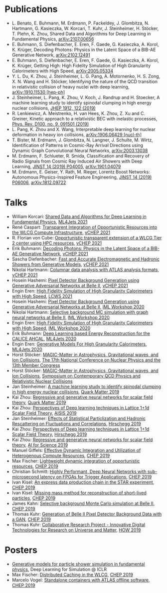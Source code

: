 # Publications

* L. Benato, E. Buhmann, M. Erdmann, P. Fackeldey, J. Glombitza, N. Hartmann, G.
Kasieczka, W. Korcari, T. Kuhr, J. Steinheimer, H. Stöcker, T. Plehn, K. Zhou,
Shared Data and Algorithms for Deep Learning in Fundamental Physics,
[arXiv:2107.00656](https://arxiv.org/abs/2107.00656)
* E. Buhmann, S. Diefenbacher, E. Eren, F. Gaede, G. Kasieczka, A. Korol, K.
Krüger, Decoding Photons: Physics in the Latent Space of a BIB-AE Generative
Network, [arXiv:2102.12491](https://arxiv.org/abs/2102.12491)
* E. Buhmann, S. Diefenbacher, E. Eren, F. Gaede, G. Kasieczka, A. Korol, K.
Krüger, Getting High: High Fidelity Simulation of High Granularity
Calorimeters with High Speed, [arXiv:2005.05334](https://arxiv.org/abs/2005.05334)
* Y. L. Du, K. Zhou, J. Steinheimer, L. G. Pang, A. Motornenko, H. S. Zong, X.
N. Wang and H. Stöcker, Identifying the nature of the QCD transition in
relativistic collision of heavy nuclei with deep learning, [arXiv:1910.11530
[hep-ph]](https://arxiv.org/abs/1910.11530)
* J. Steinheimer, L. Pang, K. Zhou, V. Koch, J. Randrup and H. Stoecker, A
machine learning study to identify spinodal clumping in high energy nuclear
collisions, [JHEP 1912, 122 (2019)](https://doi.org/10.1007/JHEP12(2019)122)
* R. Lenkiewicz, A. Meistrenko, H. van Hees, K. Zhou, Z. Xu and C. Greiner,
Kinetic approach to a relativistic BEC with inelastic processes, [Phys. Rev.
D100, no. 9, 091501
(2019)](https://link.aps.org/doi/10.1103/PhysRevD.100.091501)
* L. Pang, K. Zhou and X. Wang, Interpretable deep learning for nuclear
deformation in heavy ion collisions, [arXiv:1906.06429
[nucl-th]](https://arxiv.org/abs/1906.06429)
* T. Bister, M. Erdmann, J. Glombitza, N. Langner, J. Schulte, M. Wirtz,
Identification of Patterns in Cosmic-Ray Arrival Directions using Dynamic Graph
Convolutional Neural Networks,
[arXiv:2003.13038](https://arxiv.org/abs/2003.13038)
* M. Erdmann, F. Schlueter, R. Smida, Classification and Recovery of Radio
Signals from Cosmic Ray Induced Air Showers with Deep Learning, [JINST 14 (2019)
P04005](https://dx.doi.org/10.1088/1748-0221/14/04/P04005),
[arXiv:1901.04079](https://arxiv.org/abs/1901.04079)
* M. Erdmann, E. Geiser, Y. Rath, M. Rieger, Lorentz Boost Networks: Autonomous
Physics-Inspired Feature Engineering, [JINST 14 (2019)
P06006](https://dx.doi.org/10.1088/1748-0221/14/06/P06006),
[arXiv:1812.09722](https://arxiv.org/abs/1812.09722)


# Talks

<!-- CHEP 2019 -->
[1]: https://indico.cern.ch/event/773049/
<!-- HOW 2019 -->
[2]: https://indico.cern.ch/event/759388/
<!-- Quark Matter 2019 -->
[3]: https://indico.cern.ch/event/792436/
<!-- Hirschegg 2019 -->
[4]: https://theory.gsi.de/hirschegg/2019/
<!-- ML4Jets 2020 -->
[5]: https://indico.cern.ch/event/809820/
<!-- IML Workshop 2020 -->
[6]: https://indico.cern.ch/event/852553/
<!-- vCHEP 2001 -->
[7]: https://indico.cern.ch/event/948465/
<!-- ML4Jets 2021 -->
[8]: https://indico.cern.ch/event/980214/

* William Korcari: [Shared Data and Algorithms for Deep Learning in Fundamental Physics](https://indico.cern.ch/event/980214/contributions/4413659/), [ML4Jets 2021][8]
* René Caspart: [Transparent Integration of Opportunistic Resources into the WLCG Compute Infrastructure](https://indico.cern.ch/event/948465/contributions/4324019/), [vCHEP 2021][7]
* R. Florian von Cube: [Opportunistic transparent extension of a WLCG Tier 2 center using HPC resources](https://indico.cern.ch/event/948465/contributions/4324021/), [vCHEP 2021][7]
* Erik Buhmann: [Decoding Photons: Physics in the Latent Space of a BIB-AE Generative Network](https://indico.cern.ch/event/948465/contributions/4324139/), [vCHEP 2021][7]
* Sascha Diefenbacher: [Fast and Accurate Electromagnetic and Hadronic Showers from Generative Models](https://indico.cern.ch/event/948465/contributions/4323713/), [vCHEP 2021][7]
* Nikolai Hartmann: [Columnar data analysis with ATLAS analysis formats](https://indico.cern.ch/event/948465/contributions/4324123/), [vCHEP 2021][7]
* Hosein Hashemi: [Pixel Detector Background Generation using Generative Adversarial Networks at Belle II](https://indico.cern.ch/event/948465/contributions/4324142/), [vCHEP 2021][7]
* Engin Eren: [High Fidelity Simulation of High Granularity Calorimeters with High Speed](https://indico.cern.ch/event/995633/contributions/4272538/), [LCWS 2021](https://indico.cern.ch/event/995633/)
* Hosein Hashemi: [Pixel Detector Background Generation using Generative Adversarial Networks at Belle II](https://indico.cern.ch/event/852553/contributions/4059068/), [IML Workshop 2020][6]
* Nikolai Hartmann: [Selective background MC simulation with graph neural networks at Belle II](https://indico.cern.ch/event/852553/contributions/4059072/), [IML Workshop 2020][6]
* Engin Eren: [High Fidelity Simulation of  High Granularity Calorimeters  with High Speed](https://indico.cern.ch/event/852553/contributions/4059796/), [IML Workshop 2020][6]
* Erik Buhmann: [Deep Learning based Energy Reconstruction for the CALICE AHCAL](https://indico.cern.ch/event/809820/contributions/3632646/), [ML4Jets 2020][5]
* Engin Eren: [Generative Models For High Granularity Calorimeters](https://indico.cern.ch/event/809820/contributions/3632586/), [ML4Jets 2020][5]
* Horst Stöcker: [MAGIC-Matter in Astrophysics, Gravitational waves, and Ion Collisions](https://indico.ihep.ac.cn/event/9872/session/4/contribution/213), [The 17th National Conference on Nuclear Physics and the 13th Member Congress](https://indico.ihep.ac.cn/event/9872/)
* Horst Stöcker: [MAGIC-Matter in Astrophysics, Gravitational waves, and Ion Collisions](https://indico.cern.ch/event/820556/attachments/1946000/3260382/CCNU_nov_11mikloslarry70_compressed.pdf), [Symposium on Contemporary QCD Physics and Relativistic Nuclear Collisions](https://indico.cern.ch/event/820556/)
* Jan Steinheimer: [A machine learning study to identify spinodal clumping in high energy nuclear collisions](https://indi.to/drt7X), [Quark Matter 2019][3]
* Kai Zhou: [Regressive and generative neural networks for scalar field theory](https://indi.to/Jh8Vc), [Quark Matter 2019][3]
* Kai Zhou: [Perspectives of Deep learning techniques in Lattice 1+1d Scalar Field Theory](https://indi.to/bdsx6), [AISIS 2019](https://indico.cern.ch/event/781223)
* Jan Steinheimer: [Effects of Statistical Particlization and Hadronic Rescattering on Fluctuations and Correlations](https://theory.gsi.de/hirschegg/2019/talks/Thu/Steinheimer.pdf), [Hirschegg 2019][4]
* Kai Zhou: [Perspectives of Deep learning techniques in Lattice 1+1d Scalar Field Theory](https://theory.gsi.de/hirschegg/2019/talks/Tue/Zhou.pdf), [Hirschegg 2019][4]
* Kai Zhou: [Regressive and generative neural networks for scalar field theory](https://events.fias.science/event/21/contribution/37), [AI for Science 2019](https://events.fias.science/event/21/)
* Manuel Giffels: [Effective Dynamic Integration and Utilization of Heterogenous Compute Resources](https://indi.to/wF9mw), [CHEP 2019][1]
* Max Fischer: [Lightweight dynamic integration of opportunistic resources](https://indi.to/jxVtY), [CHEP 2019][1]
* Christian Schmitt: [Highly Performant, Deep Neural Networks with sub-microsecond latency on FPGAs for Trigger Applications](https://indico.cern.ch/event/773049/contributions/3474319/attachments/1939652/3215560/2019_11_07_CHEP.pdf), [CHEP 2019][1]
* Ivan Kisel: [An express data production chain in the STAR experiment](https://indico.cern.ch/event/773049/contributions/3474338/attachments/1937829/3218988/Kisel_STAR_CHEP-2019.pdf), [CHEP 2019][1]
* Ivan Kisel: [Missing mass method for reconstruction of short-lived particles](https://indico.cern.ch/event/773049/contributions/3476146/attachments/1939866/3218991/Kisel_CBM_CHEP-2019.pdf), [CHEP 2019][1]
* James Kahn: [Selective background Monte Carlo simulation at Belle II](https://indico.cern.ch/event/773049/contributions/3474758/attachments/1937900/3212101/CHEP19_KIT.pdf), [CHEP 2019][1]
* Thomas Kuhr: [Generation of Belle II Pixel Detector Background Data with a GAN](https://indico.cern.ch/event/773049/contributions/3474723/attachments/1937473/3211247/BelleII_GAN.pdf), [CHEP 2019][1]
* Thomas Kuhr: [Collaborative Research Project - Innovative Digital Technologies for Research on Universe and Matter](https://indico.cern.ch/event/759388/contributions/3302384/attachments/1816684/2969402/ErUM-Data-IDT.pdf), [HOW 2019][2]

# Posters

* [Generative models for particle shower simulation in fundamental physics](https://simdl.github.io/files/31.pdf), Deep Learning for Simulation @ ICLR
* Max Fischer: [Distributed Caching in the WLCG](https://indi.to/K3HD6), [CHEP 2019][1]
* Marcelo Vogel: [Standalone containers with ATLAS offline software](https://indico.cern.ch/event/773049/contributions/3473850), [CHEP 2019][1]
